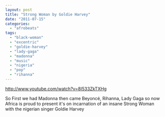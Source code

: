 ```yaml
---
layout: post
title: "Strong Woman by Goldie Harvey"
date: "2011-07-15"
categories: 
  - "afrobeats"
tags: 
  - "black-woman"
  - "excentric"
  - "goldie-harvey"
  - "lady-gaga"
  - "madonna"
  - "music"
  - "nigeria"
  - "pop"
  - "rihanna"
---
```


http://www.youtube.com/watch?v=8I533ZkTXHg

So First we had Madonna then came Beyoncé, Rihanna, Lady Gaga so now Africa is proud to present it's on incarnation of an insane Strong Woman with the nigerian singer Goldie Harvey
